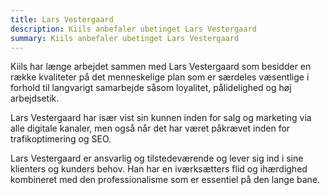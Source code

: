 ```yaml
---
title: Lars Vestergaard
description: Kiils anbefaler ubetinget Lars Vestergaard
summary: Kiils anbefaler ubetinget Lars Vestergaard
---
```




Kiils har længe arbejdet sammen med Lars Vestergaard som besidder en række kvaliteter på det menneskelige plan som er særdeles væsentlige i forhold til langvarigt samarbejde såsom loyalitet, pålidelighed og høj arbejdsetik.

Lars Vestergaard har især vist sin kunnen inden for salg og marketing via alle digitale kanaler, men også når det har været påkrævet inden for trafikoptimering og SEO.

Lars Vestergaard er ansvarlig og tilstedeværende og lever sig ind i sine klienters og kunders behov. Han har en iværksætters flid og ihærdighed kombineret med den professionalisme som er essentiel på den lange bane.
